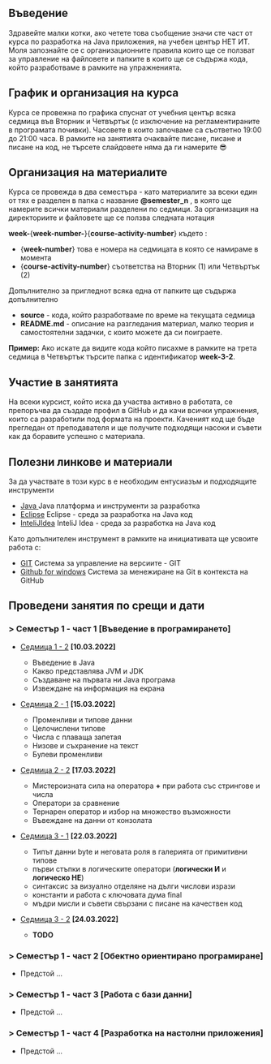 ## Въведение
Здравейте малки котки, ако четете това съобщение значи сте част от курса по разработка на Java приложения, на учебен център НЕТ ИТ. Моля запознайте се с организационните правила които ще се ползват за управление на файловете и папките в които ще се съдържа кода, който разработваме в рамките на упражненията. 
## График и организация на курса
Курса се провежна по графика спуснат от учебния център всяка седмица във Вторник и Четвъртък (с изключение на регламентираните в програмата почивки). Часовете в които започваме са съответно 19:00 до 21:00 часа. В рамките на занятията очаквайте писане, писане и писане на код, не търсете слайдовете няма да ги намерите 😎
## Организация на материалите
Курса се провежда в два семестъра - като материалите за всеки един от тях е разделен в папка с название **@semester_n** , в която ще намерите всички материали разделени по седмици. За организация на директориите и файловете ще се ползва следната нотация

**week-**{**week-number-**}{**course-activity-number**} където :
- {**week-number**} това е номера на седмицата в която се намираме в момента
- {**course-activity-number**} съответства на Вторник (1) или Четвъртък (2)

Допълнително за пригледнот всяка една от папките ще съдържа допълнително 
- **source**    - кода, който разработваме по време на текущата седмица
- **README.md** - описание на разгледания материал, малко теория и самостоятелни задачки, с които можете да си поиграете.

**Пример:** 
Ако искате да видите кода който писахме в рамките на трета седмица в Четвъртък търсите папка с идентификатор **week-3-2**. 

## Участие в занятията
На всеки курсист, който иска да участва активно в работата, се препоръчва да създаде профил в GitHub и да качи всички упражнения, които са разработили под формата на проекти. Каченият код ще бъде прегледан от преподавателя и ще получите подходящи насоки и съвети как да боравите успешно с материала.

## Полезни линкове и материали
За да участвате в този курс в е необходим ентусиазъм и подходящите инструменти 
- [Java ](https://www.oracle.com/java/technologies/javase-downloads.html)  Java платформа и инструменти за разработка
- [Eclipse](https://www.eclipse.org/) Eclipse - среда за разработка на Java код
- [InteliJIdea](https://www.jetbrains.com/idea/download/#section=windows)  InteliJ Idea - среда за разработка на Java код

Като допълнителен инструмент в рамките на инициативата ще усвоите работа с:
- [GIT](https://git-scm.com/download/win)  Система за управление на версиите - GIT
- [Github for windows](https://desktop.github.com/) Система за менежиране на Git в контекста на GitHub

<!-- ## Контакти и информация 
Ако имате допълнителни въпроси, 
- Discord чат **https://discord.gg/mVRuxJAEnu** -->

## Проведени занятия по срещи и дати

### > Семестър 1 - част 1 [Въведение в програмирането]

- [Седмица 1 - 2](https://github.com/mihail-petrov/netit-webdev-java/tree/master/2022-2023/%40semester_1/week-01-2) **[10.03.2022]**
  - Въведение в Java
  - Какво представлява JVM и JDK 
  - Създаване на първата ни Java програма 
  - Извеждане на информация на екрана

- [Седмица 2 - 1](https://github.com/mihail-petrov/netit-webdev-java/tree/master/2022-2023/%40semester_1/week-02-1) **[15.03.2022]**
  - Променливи и типове данни
  - Целочислени типове
  - Числа с плаваща запетая
  - Низове и съхранение на текст
  - Булеви променливи

- [Седмица 2 - 2](https://github.com/mihail-petrov/netit-webdev-java/tree/master/2022-2023/%40semester_1/week-02-2)  **[17.03.2022]**
  - Мистероизната сила на оператора **+** при работа със стрингове и числа
  - Оператори за сравнение
  - Тернарен оператор и избор на множество възможности
  - Въвеждане на данни от конзолата

- [Седмица 3 - 1](https://github.com/mihail-petrov/netit-webdev-java/tree/master/2022-2023/%40semester_1/week-03-1) **[22.03.2022]**
  - Типът данни byte и неговата роля в галерията от примитивни типове
  - първи стъпки в логическите оператори (**логически И** и **логическо НЕ**)
  - синтаксис за визуално отделяне на дълги числови изрази
  - константи и работа с ключовата дума final
  - мъдри мисли и съвети свързани с писане на качествен код

- [Седмица 3 - 2](https://github.com/mihail-petrov/netit-webdev-java/tree/master/2022-2023/%40semester_1/week-03-2)  **[24.03.2022]**
  - **TODO**

### > Семестър 1 - част 2 [Обектно ориентирано програмиране]
- Предстой ...

### > Семестър 1 - част 3 [Работа с бази данни]
- Предстой ...

### > Семестър 1 - част 4 [Разработка на настолни приложения]
- Предстой ...